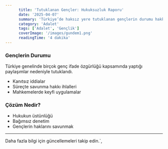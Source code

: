 ```yaml
---
      title: 'Tutuklanan Gençler: Hukuksuzluk Raporu'
      date: '2025-04-07'
      summary: 'Türkiye’de haksız yere tutuklanan gençlerin durumu hakkında detaylı analiz.'
      category: 'Adalet'
      tags: ['Adalet', 'Gençlik']
      coverImage: '/images/gundem1.png'
      readingTime: '4 dakika'
---
```

### Gençlerin Durumu

Türkiye genelinde birçok genç ifade özgürlüğü kapsamında yaptığı paylaşımlar nedeniyle tutuklandı.

- Kanıtsız iddialar
- Süreçte savunma hakkı ihlalleri
- Mahkemelerde keyfi uygulamalar

### Çözüm Nedir?

- Hukukun üstünlüğü
- Bağımsız denetim
- Gençlerin haklarını savunmak

---

Daha fazla bilgi için güncellemeleri takip edin.`,
